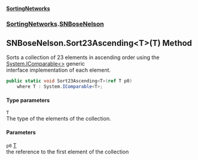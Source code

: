 #### [SortingNetworks](index.md 'index')
### [SortingNetworks](SortingNetworks.md 'SortingNetworks').[SNBoseNelson](SortingNetworks_SNBoseNelson.md 'SortingNetworks.SNBoseNelson')
## SNBoseNelson.Sort23Ascending&lt;T&gt;(T) Method
Sorts a collection of 23 elements in ascending order using the [System.IComparable&lt;&gt;](https://docs.microsoft.com/en-us/dotnet/api/System.IComparable-1 'System.IComparable`1') generic  
interface implementation of each element.  
```csharp
public static void Sort23Ascending<T>(ref T p0)
    where T : System.IComparable<T>;
```
#### Type parameters
<a name='SortingNetworks_SNBoseNelson_Sort23Ascending_T_(T)_T'></a>
`T`  
The type of the elements of the collection.
  
#### Parameters
<a name='SortingNetworks_SNBoseNelson_Sort23Ascending_T_(T)_p0'></a>
`p0` [T](SortingNetworks_SNBoseNelson_Sort23Ascending_T_(T).md#SortingNetworks_SNBoseNelson_Sort23Ascending_T_(T)_T 'SortingNetworks.SNBoseNelson.Sort23Ascending&lt;T&gt;(T).T')  
the reference to the first element of the collection
  
